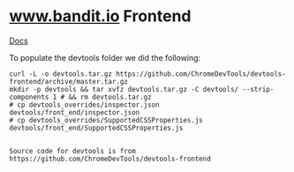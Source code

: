 # www.bandit.io Frontend

[Docs](https://github.com/AnalogJ/banditio-docs/blob/master/README.md)

To populate the devtools folder we did the following:

	curl -L -o devtools.tar.gz https://github.com/ChromeDevTools/devtools-frontend/archive/master.tar.gz
	mkdir -p devtools && tar xvfz devtools.tar.gz -C devtools/ --strip-components 1 # && rm devtools.tar.gz
	# cp devtools_overrides/inspector.json devtools/front_end/inspector.json
	# cp devtools_overrides/SupportedCSSProperties.js devtools/front_end/SupportedCSSProperties.js
	
	
	Source code for devtools is from https://github.com/ChromeDevTools/devtools-frontend
	